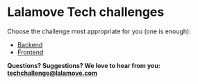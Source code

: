 # Lalamove Tech challenges

Choose the challenge most appropriate for you (one is enough):

- [Backend](backend.md)
- [Frontend](frontend.md)

**Questions? Suggestions? We love to hear from you: <techchallenge@lalamove.com>**
